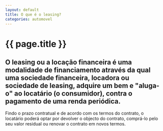 ```yaml
---
layout: default
title: O que é o leasing?
categories: automovel
---
```


# {{ page.title }}

## O leasing ou a locação financeira é uma modalidade de financiamento através da qual uma sociedade financeira, locadora ou sociedade de leasing, adquire um bem e "aluga-o" ao locatário (o consumidor), contra o pagamento de uma renda periódica.

Findo o prazo contratual e de acordo com os termos do contrato, o locatário poderá optar por devolver o objecto do contrato, comprá-lo pelo seu valor residual ou renovar o contrato em novos termos.